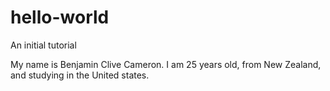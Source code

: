 # hello-world
An initial tutorial

My name is Benjamin Clive Cameron. I am 25 years old, from New Zealand, and studying in the United states. 
